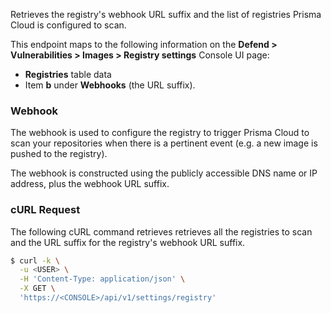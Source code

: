 Retrieves the registry's webhook URL suffix and the list of registries Prisma Cloud is configured to scan.

This endpoint maps to the following information on the **Defend > Vulnerabilities > Images > Registry settings** Console UI page:

* **Registries** table data
* Item **b** under **Webhooks** (the URL suffix). 

### Webhook

The webhook is used to configure the registry to trigger Prisma Cloud to scan your repositories when there is a pertinent event (e.g. a new image is pushed to the registry).

The webhook is constructed using the publicly accessible DNS name or IP address, plus the webhook URL suffix.

### cURL Request

The following cURL command retrieves retrieves all the registries to scan and the URL suffix for the registry's webhook URL suffix.

```bash
$ curl -k \
  -u <USER> \
  -H 'Content-Type: application/json' \
  -X GET \
  'https://<CONSOLE>/api/v1/settings/registry'
```
